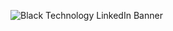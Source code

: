 ![Black Technology LinkedIn Banner](https://user-images.githubusercontent.com/61039190/111700343-0508fd80-8818-11eb-9e5c-427038362a98.png)


<!--
**raulpacheco2k/raulpacheco2k** is a ✨ _special_ ✨ repository because its `README.md` (this file) appears on your GitHub profile.

Here are some ideas to get you started:

- 🔭 I’m currently working on ...
- 🌱 I’m currently learning ...
- 👯 I’m looking to collaborate on ...
- 🤔 I’m looking for help with ...
- 💬 Ask me about ...
- 📫 How to reach me: ...
- 😄 Pronouns: ...
- ⚡ Fun fact: ...
-->

<!-- ![Github Stats](https://github-readme-stats.vercel.app/api/wakatime?username=raulpacheco)
